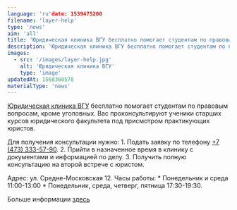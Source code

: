 ```yaml
---
language: 'ru'date: 1539475200
filename: 'layer-help'
type: 'news'
aim: 'all'
title: 'Юридическая клиника ВГУ бесплатно помогает студентам по правовым вопросам'
description: 'Юридическая клиника ВГУ бесплатно помогает студентам по правовым вопросам...'
images:
  - src: '/images/layer-help.jpg'
    alt: 'Юридическая клиника ВГУ'
    type: 'image'
updatedAt: 1568360578
materialType: 'news'
---
```

[Юридическая клиника ВГУ](https://vk.com/jurisconsult_vsu) бесплатно помогает студентам по правовым вопросам, кроме уголовных. Вас проконсультируют ученики старших курсов юридического факультета под присмотром практикующих юристов.

Для получения консультации нужно: 1. Подать заявку по телефону [+7 (473) 333-57-90](tel:+74733335790). 2. Прийти в назначенное время в клинику с документами и информацией по делу. 3. Получить полную консультацию на второй встрече с юристом.

Адрес: ул. Средне-Московская 12. Часы работы: \* Понедельник и среда 11:00-13:00 \* Понедельник, среда, четверг, пятница 17:30-19:30.

Больше информации [здесь](http://www.law.vsu.ru/structure/law_clinic/index.html)

